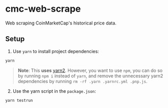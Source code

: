 # cmc-web-scrape

Web scraping CoinMarketCap's historical price data.

## Setup

1. Use `yarn` to install project dependencies:

```bash
yarn
```

> **Note**: This **uses** [yarn2](https://yarnpkg.com/getting-started/install#per-project-install). However, you want to use `npm`, you can do so by running `npm i` instead of `yarn`, and remove the unnecessary yarn2 dependencies by running `rm -rf .yarn .yarnrc.yml .pnp.js`.

2. Use the yarn script in the `package.json`:

```bash
yarn testrun
```
